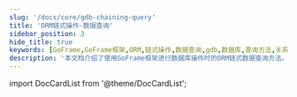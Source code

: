 ```yaml
---
slug: '/docs/core/gdb-chaining-query'
title: 'ORM链式操作-数据查询'
sidebar_position: 3
hide_title: true
keywords: [GoFrame,GoFrame框架,ORM,链式操作,数据查询,gdb,数据库,查询方法,关系映射,开发者指南]
description: '本文档介绍了使用GoFrame框架进行数据库操作时的ORM链式数据查询方法。通过链式操作，开发者可以更加方便地构建查询语句，提高查询效率和代码可读性。这些功能为开发者提供了更丰富的查询能力。'
---
```


import DocCardList from '@theme/DocCardList';

<DocCardList />